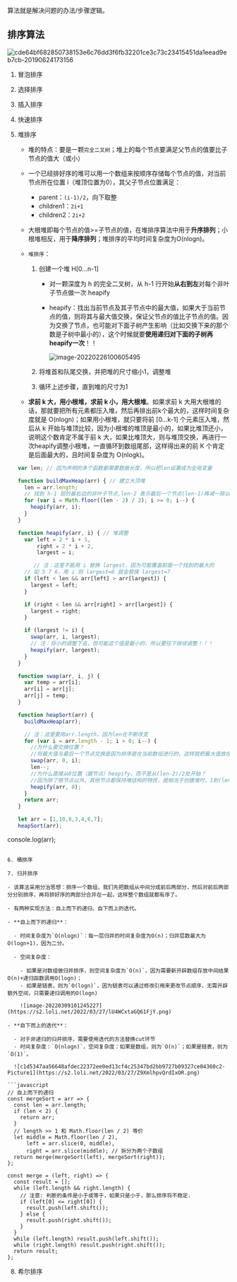 算法就是解决问题的办法/步骤逻辑。

## 排序算法

![cde64bf682850738153e6c76dd3f6fb32201ce3c73c23415451da1eead9eb7cb-20190624173156](https://s2.loli.net/2022/03/27/64pUV9RWarzNwDZ.png)

1. 冒泡排序

2. 选择排序

3. 插入排序

4. 快速排序

5. 堆排序

   - 堆的特点：要是一颗`完全二叉树`；堆上的每个节点要满足父节点的值要比子节点的值大（或小）

   - 一个已经排好序的堆可以用一个数组来按顺序存储每个节点的值，对当前节点所在位置 i（堆顶位置为0），其父子节点位置满足：

     - parent：`(i-1)/2`，向下取整
     - children1：`2i+1`
     - children2：`2i+2`

   - 大根堆即每个节点的值>=子节点的值，在堆排序算法中用于**升序排列**；小根堆相反，用于**降序排列**；堆排序的平均时间复杂度为O(nlogn)。

   - `堆排序`：

     1. 创建一个堆 H[0...n-1]

        - 对一颗深度为 h 的完全二叉树，从 h-1 行开始**从右到左**对每个非叶子节点做一次 heapify

        - heapify：找出当前节点及其子节点中的最大值，如果大于当前节点的值，则将其与最大值交换，保证父节点的值比子节点的值。因为交换了节点，也可能对下面子树产生影响（比如交换下来的那个数是子树中最小的），这个时候就要**使用递归对下面的子树再heapify一次**！！

          ![image-20220226100605495](https://s2.loli.net/2022/03/27/nJiAuNPs3dzmYk2.png)

     2. 将堆首和队尾交换，并把堆的尺寸缩小1，调整堆

     3. 循环上述步骤，直到堆的尺寸为1
   
   - **求前 k 大，用小根堆，求前 k 小，用大根堆**。如果求前 k 大用大根堆的话，那就要把所有元素都压入堆，然后再排出前k个最大的，这样时间复杂度就是 O(nlogn)；如果用小根堆，就只要将前 [0...k-1] 个元素压入堆，然后从 k 开始与堆顶比较，因为小根堆的堆顶是最小的，如果比堆顶还小，说明这个数肯定不属于前 k 大，如果比堆顶大，则与堆顶交换，再进行一次heapify调整小根堆，一直循环到数组尾部，这样得出来的前 K 个肯定是后面最大的，且时间复杂度为 O(nlogk)。 
   
   ```javascript
   var len; // 因为声明的多个函数都需要数据长度，所以把len设置成为全局变量
   
   function buildMaxHeap(arr) { // 建立大顶堆
     len = arr.length;
     // 找到 h-1 层的最右边的非叶子节点,len-2 表示最后一个节点(len-1)再减一除以2
     for (var i = Math.floor((len - 2) / 2); i >= 0; i--) {
       heapify(arr, i);
     }
   }
   
   function heapify(arr, i) { // 堆调整
     var left = 2 * i + 1,
         right = 2 * i + 2,
         largest = i;
   
    	// 注：这里不能用 i 替换 largest，因为可能覆盖前面一个找到的最大的
     // 如 5 7 6，用 i 则 largest=6 就会替换 largest=7
     if (left < len && arr[left] > arr[largest]) {
       largest = left;
     }
   
     if (right < len && arr[right] > arr[largest]) {
       largest = right;
     }
   
     if (largest != i) {
       swap(arr, i, largest);
       // 注：将小的调整下去，但可能这个值是最小的，所以要往下继续调整！！！
       heapify(arr, largest);
     }
   }
   
   function swap(arr, i, j) {
     var temp = arr[i];
     arr[i] = arr[j];
     arr[j] = temp;
   }
   
   function heapSort(arr) {
     buildMaxHeap(arr);
   
     // 注：这里要用arr.length，因为len在不断改变
     for (var i = arr.length - 1; i > 0; i--) {
       //为什么要交换位置？
       //将最大值与最后一个节点交换是因为排序是在当前数组进行的，这样就把最大值放在了数组len-1处，再对arr[0...len-2]部分进行堆排序
       swap(arr, 0, i);
       len--;
       //为什么直接从0位置（跟节点）heapify，而不是从(len-2)/2处开始？
       //因为除了根节点以外，其他节点都保持堆结构的特性，就相当于创建堆时，1到(len-2)/2部分的heapify工作已经做好了
       heapify(arr, 0);
     }
     return arr;
   }
   
   let arr = [1,10,8,3,4,6,7];
   heapSort(arr);
console.log(arr);
   ```

6. 桶排序

7. 归并排序

   - 该算法采用分治思想：排序一个数组，我们先把数组从中间分成前后两部分，然后对前后两部分分别排序，再将排好序的两部分合并在一起，这样整个数组就都有序了。

   - 有两种实现方法：自上而下的递归、自下而上的迭代。

   - **自上而下的递归**：

     - 时间复杂度为`O(nlogn)`：每一层归并的时间复杂度为O(n)；归并层数最大为O(logn+1)，因为二分。

     - 空间复杂度：

       - 如果是对数组做归并排序，则空间复杂度为`O(n)`，因为需要新开辟数组存放中间结果O(n)+递归函数调用O(logn)；
       - 如果是链表，则为`O(logn)`，因为链表可以通过修改引用来更改节点顺序，无需开辟额外空间，只需要递归调用的O(logn)

       ![image-20220309101245227](https://s2.loli.net/2022/03/27/lU4WCxtaGQ61FjY.png)

   - **自下而上的迭代**：

     - 对于非递归的归并排序，需要使用迭代的方法替换cut环节
     - 时间复杂度：`O(nlogn)`，空间复杂度：如果是数组，则为`O(n)`；如果是链表，则为`O(1)`。

     ![c1d5347aa56648afdec22372ee0ed13cf4c25347bd2bb9727b09327ce04360c2-Picture1](https://s2.loli.net/2022/03/27/Z9XmlhpvQrdIxOR.png)

   ```javascript
   // 自上而下的递归
   const mergeSort = arr => {
     const len = arr.length;
     if (len < 2) {
       return arr;
     }
     // length >> 1 和 Math.floor(len / 2) 等价
     let middle = Math.floor(len / 2),
         left = arr.slice(0, middle),
         right = arr.slice(middle); // 拆分为两个子数组
     return merge(mergeSort(left), mergeSort(right));
   };
   
   const merge = (left, right) => {
     const result = [];
     while (left.length && right.length) {
       // 注意: 判断的条件是小于或等于，如果只是小于，那么排序将不稳定.
       if (left[0] <= right[0]) {
         result.push(left.shift());
       } else {
         result.push(right.shift());
       }
     }
     while (left.length) result.push(left.shift());
     while (right.length) result.push(right.shift());
     return result;
   };
   ```

8. 希尔排序